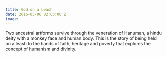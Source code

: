 ```yaml
---
title: God on a Leash
date: 2016-05-06 02:03:00 Z
image: 
---
```


Two ancestral artforms survive through the veneration of Hanuman, a hindu deity with a monkey face and human body. This is the story of being held on a leash to the hands of faith, heritage and poverty that explores the concept of humanism and divinity.